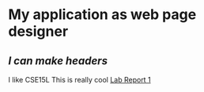 # My application as web page designer
## ***I can make headers*** ##
I like CSE15L
This is really cool
[Lab Report 1](lab-report-1-week-0.html)
